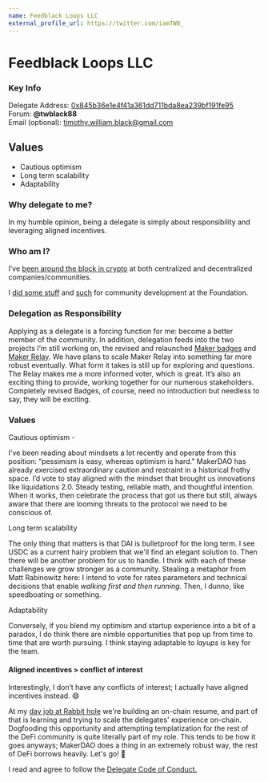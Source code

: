 ```yaml
---
name: Feedblack Loops LLC
external_profile_url: https://twitter.com/iamTWB_
---
```


# Feedblack Loops LLC

### Key Info

Delegate Address: [0x845b36e1e4f41a361dd711bda8ea239bf191fe95](https://etherscan.io/address/0x845b36e1e4f41a361dd711bda8ea239bf191fe95)  
Forum: **@twblack88**  
Email (optional): [timothy.william.black@gmail.com](mailto:timothy.william.black+delegate@gmail.com)

## Values

- Cautious optimism
- Long term scalability
- Adaptability

### Why delegate to me?

In my humble opinion, being a delegate is simply about responsibility and leveraging aligned incentives.

### Who am I?

I’ve [been around the block in crypto](https://www.linkedin.com/in/timwblack/) at both centralized and decentralized companies/communities.

I [did some stuff](https://github.com/makerdao/community/issues?q=is%3Aissue+is%3Aopen+is%3Aclosed+author%3Atwblack88) and [such](https://github.com/twblack88) for community development at the Foundation.

### Delegation as Responsibility

Applying as a delegate is a forcing function for me: become a better member of the community. In addition, delegation feeds into the two projects I’m still working on, the revised and relaunched [Maker badges](https://forum.makerdao.com/t/badges-are-live-in-the-maker-forum/4503) and [Maker Relay](https://forum.makerdao.com/tag/maker-relay). We have plans to scale Maker Relay into something far more robust eventually. What form it takes is still up for exploring and questions. The Relay makes me a more informed voter, which is great. It’s also an exciting thing to provide, working together for our numerous stakeholders. Completely revised Badges, of course, need no introduction but needless to say, they will be exciting.

### Values

Cautious optimism -

I've been reading about mindsets a lot recently and operate from this position: “pessimism is easy, whereas optimism is hard.” MakerDAO has already exercised extraordinary caution and restraint in a historical frothy space. I’d vote to stay aligned with the mindset that brought us innovations like liquidations 2.0. Steady testing, reliable math, and thoughtful intention. When it works, then celebrate the process that got us there but still, always aware that there are looming threats to the protocol we need to be conscious of.

Long term scalability

The only thing that matters is that DAI is bulletproof for the long term. I see USDC as a current hairy problem that we'll find an elegant solution to. Then there will be another problem for us to handle. I think with each of these challenges we grow stronger as a community. Stealing a metaphor from Matt Rabinowitz here: I intend to vote for rates parameters and technical decisions that enable _walking first and then running_. Then, I dunno, like speedboating or something.

Adaptability

Conversely, if you blend my optimism and startup experience into a bit of a paradox, I do think there are nimble opportunities that pop up from time to time that are worth pursuing. I think staying adaptable to _layups_ is key for the team.

#### Aligned incentives > conflict of interest

Interestingly, I don’t have any conflicts of interest; I actually have aligned incentives instead. :smile:

At my [day job at Rabbit hole](https://twitter.com/iamTWB_/status/1404576140585361413?s=20) we're building an on-chain resume, and part of that is learning and trying to scale the delegates' experience on-chain. Dogfooding this opportunity and attempting templatization for the rest of the DeFi community is quite literally part of my role. This tends to be how it goes anyways; MakerDAO does a thing in an extremely robust way, the rest of DeFi borrows heavily. Let's go! :rocket:

I read and agree to follow the [Delegate Code of Conduct. ](https://forum.makerdao.com/t/recognised-delegate-code-of-conduct/9384)
